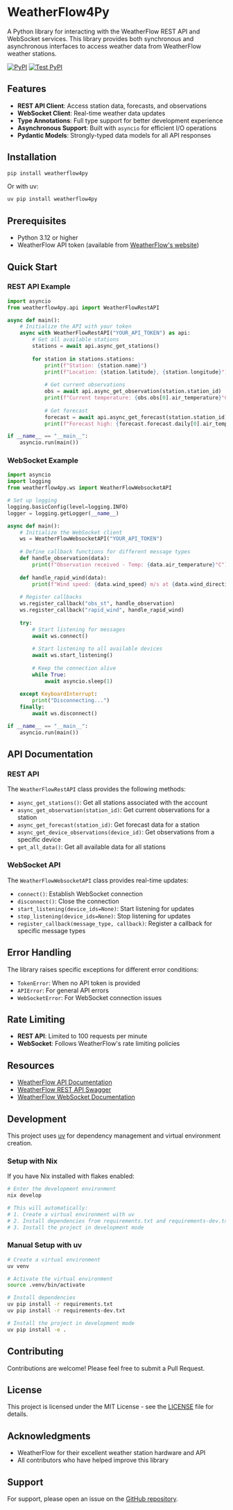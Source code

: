 # WeatherFlow4Py

A Python library for interacting with the WeatherFlow REST API and WebSocket services. This library provides both synchronous and asynchronous interfaces to access weather data from WeatherFlow weather stations.

[![PyPI](https://img.shields.io/pypi/v/weatherflow4py.svg)](https://pypi.org/project/weatherflow4py/)
[![Test PyPI](https://img.shields.io/badge/Test%20PyPI-available-blue)](https://test.pypi.org/project/weatherflow4py/)

## Features

- **REST API Client**: Access station data, forecasts, and observations
- **WebSocket Client**: Real-time weather data updates
- **Type Annotations**: Full type support for better development experience
- **Asynchronous Support**: Built with `asyncio` for efficient I/O operations
- **Pydantic Models**: Strongly-typed data models for all API responses

## Installation

```bash
pip install weatherflow4py
```

Or with uv:

```bash
uv pip install weatherflow4py
```

## Prerequisites

- Python 3.12 or higher
- WeatherFlow API token (available from [WeatherFlow's website](https://tempestwx.com))

## Quick Start

### REST API Example

```python
import asyncio
from weatherflow4py.api import WeatherFlowRestAPI

async def main():
    # Initialize the API with your token
    async with WeatherFlowRestAPI("YOUR_API_TOKEN") as api:
        # Get all available stations
        stations = await api.async_get_stations()
        
        for station in stations.stations:
            print(f"Station: {station.name}")
            print(f"Location: {station.latitude}, {station.longitude}")
            
            # Get current observations
            obs = await api.async_get_observation(station.station_id)
            print(f"Current temperature: {obs.obs[0].air_temperature}°C")
            
            # Get forecast
            forecast = await api.async_get_forecast(station.station_id)
            print(f"Forecast high: {forecast.forecast.daily[0].air_temp_high}°C")

if __name__ == "__main__":
    asyncio.run(main())
```

### WebSocket Example

```python
import asyncio
import logging
from weatherflow4py.ws import WeatherFlowWebsocketAPI

# Set up logging
logging.basicConfig(level=logging.INFO)
logger = logging.getLogger(__name__)

async def main():
    # Initialize the WebSocket client
    ws = WeatherFlowWebsocketAPI("YOUR_API_TOKEN")
    
    # Define callback functions for different message types
    def handle_observation(data):
        print(f"Observation received - Temp: {data.air_temperature}°C")
    
    def handle_rapid_wind(data):
        print(f"Wind speed: {data.wind_speed} m/s at {data.wind_direction}°")
    
    # Register callbacks
    ws.register_callback("obs_st", handle_observation)
    ws.register_callback("rapid_wind", handle_rapid_wind)
    
    try:
        # Start listening for messages
        await ws.connect()
        
        # Start listening to all available devices
        await ws.start_listening()
        
        # Keep the connection alive
        while True:
            await asyncio.sleep(1)
            
    except KeyboardInterrupt:
        print("Disconnecting...")
    finally:
        await ws.disconnect()

if __name__ == "__main__":
    asyncio.run(main())
```

## API Documentation

### REST API

The `WeatherFlowRestAPI` class provides the following methods:

- `async_get_stations()`: Get all stations associated with the account
- `async_get_observation(station_id)`: Get current observations for a station
- `async_get_forecast(station_id)`: Get forecast data for a station
- `async_get_device_observations(device_id)`: Get observations from a specific device
- `get_all_data()`: Get all available data for all stations

### WebSocket API

The `WeatherFlowWebsocketAPI` class provides real-time updates:

- `connect()`: Establish WebSocket connection
- `disconnect()`: Close the connection
- `start_listening(device_ids=None)`: Start listening for updates
- `stop_listening(device_ids=None)`: Stop listening for updates
- `register_callback(message_type, callback)`: Register a callback for specific message types

## Error Handling

The library raises specific exceptions for different error conditions:

- `TokenError`: When no API token is provided
- `APIError`: For general API errors
- `WebSocketError`: For WebSocket connection issues

## Rate Limiting

- **REST API**: Limited to 100 requests per minute
- **WebSocket**: Follows WeatherFlow's rate limiting policies

## Resources

- [WeatherFlow API Documentation](https://apidocs.tempestwx.com/reference/quick-start)
- [WeatherFlow REST API Swagger](https://weatherflow.github.io/Tempest/api/swagger/)
- [WeatherFlow WebSocket Documentation](https://weatherflow.github.io/Tempest/api/ws.html)

## Development

This project uses [uv](https://github.com/astral-sh/uv) for dependency management and virtual environment creation.

### Setup with Nix

If you have Nix installed with flakes enabled:

```bash
# Enter the development environment
nix develop

# This will automatically:
# 1. Create a virtual environment with uv
# 2. Install dependencies from requirements.txt and requirements-dev.txt
# 3. Install the project in development mode
```

### Manual Setup with uv

```bash
# Create a virtual environment
uv venv

# Activate the virtual environment
source .venv/bin/activate

# Install dependencies
uv pip install -r requirements.txt
uv pip install -r requirements-dev.txt

# Install the project in development mode
uv pip install -e .
```

## Contributing

Contributions are welcome! Please feel free to submit a Pull Request.

## License

This project is licensed under the MIT License - see the [LICENSE](LICENSE) file for details.

## Acknowledgments

- WeatherFlow for their excellent weather station hardware and API
- All contributors who have helped improve this library

## Support

For support, please open an issue on the [GitHub repository](https://github.com/jeeftor/weatherflow4py).
